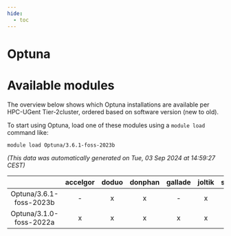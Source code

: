 ```yaml
---
hide:
  - toc
---
```


Optuna
======

# Available modules


The overview below shows which Optuna installations are available per HPC-UGent Tier-2cluster, ordered based on software version (new to old).

To start using Optuna, load one of these modules using a `module load` command like:

```shell
module load Optuna/3.6.1-foss-2023b
```

*(This data was automatically generated on Tue, 03 Sep 2024 at 14:59:27 CEST)*  

| |accelgor|doduo|donphan|gallade|joltik|shinx|skitty|
| :---: | :---: | :---: | :---: | :---: | :---: | :---: | :---: |
|Optuna/3.6.1-foss-2023b|-|x|x|-|x|-|-|
|Optuna/3.1.0-foss-2022a|x|x|x|x|x|-|x|
